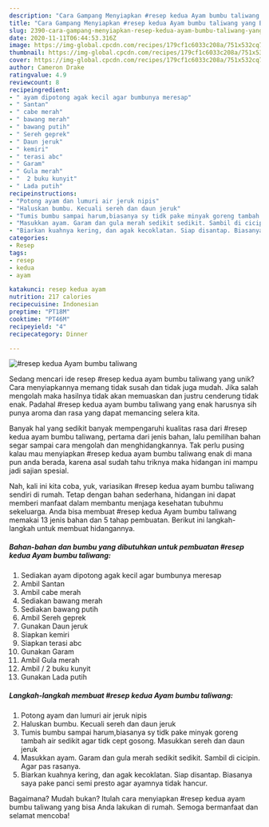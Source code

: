 ```yaml
---
description: "Cara Gampang Menyiapkan #resep kedua Ayam bumbu taliwang yang Bikin Ngiler"
title: "Cara Gampang Menyiapkan #resep kedua Ayam bumbu taliwang yang Bikin Ngiler"
slug: 2390-cara-gampang-menyiapkan-resep-kedua-ayam-bumbu-taliwang-yang-bikin-ngiler
date: 2020-11-11T06:44:53.316Z
image: https://img-global.cpcdn.com/recipes/179cf1c6033c208a/751x532cq70/resep-kedua-ayam-bumbu-taliwang-foto-resep-utama.jpg
thumbnail: https://img-global.cpcdn.com/recipes/179cf1c6033c208a/751x532cq70/resep-kedua-ayam-bumbu-taliwang-foto-resep-utama.jpg
cover: https://img-global.cpcdn.com/recipes/179cf1c6033c208a/751x532cq70/resep-kedua-ayam-bumbu-taliwang-foto-resep-utama.jpg
author: Cameron Drake
ratingvalue: 4.9
reviewcount: 8
recipeingredient:
- " ayam dipotong agak kecil agar bumbunya meresap"
- " Santan"
- " cabe merah"
- " bawang merah"
- " bawang putih"
- " Sereh geprek"
- " Daun jeruk"
- " kemiri"
- " terasi abc"
- " Garam"
- " Gula merah"
- "  2 buku kunyit"
- " Lada putih"
recipeinstructions:
- "Potong ayam dan lumuri air jeruk nipis"
- "Haluskan bumbu. Kecuali sereh dan daun jeruk"
- "Tumis bumbu sampai harum,biasanya sy tidk pake minyak goreng tambah air sedikit agar tidk cept gosong. Masukkan sereh dan daun jeruk"
- "Masukkan ayam. Garam dan gula merah sedikit sedikit. Sambil di cicipin. Agar pas rasanya."
- "Biarkan kuahnya kering, dan agak kecoklatan. Siap disantap. Biasanya saya pake panci semi presto agar ayamnya tidak hancur."
categories:
- Resep
tags:
- resep
- kedua
- ayam

katakunci: resep kedua ayam 
nutrition: 217 calories
recipecuisine: Indonesian
preptime: "PT18M"
cooktime: "PT46M"
recipeyield: "4"
recipecategory: Dinner

---
```



![#resep kedua Ayam bumbu taliwang](https://img-global.cpcdn.com/recipes/179cf1c6033c208a/751x532cq70/resep-kedua-ayam-bumbu-taliwang-foto-resep-utama.jpg)

Sedang mencari ide resep #resep kedua ayam bumbu taliwang yang unik? Cara menyiapkannya memang tidak susah dan tidak juga mudah. Jika salah mengolah maka hasilnya tidak akan memuaskan dan justru cenderung tidak enak. Padahal #resep kedua ayam bumbu taliwang yang enak harusnya sih punya aroma dan rasa yang dapat memancing selera kita.



Banyak hal yang sedikit banyak mempengaruhi kualitas rasa dari #resep kedua ayam bumbu taliwang, pertama dari jenis bahan, lalu pemilihan bahan segar sampai cara mengolah dan menghidangkannya. Tak perlu pusing kalau mau menyiapkan #resep kedua ayam bumbu taliwang enak di mana pun anda berada, karena asal sudah tahu triknya maka hidangan ini mampu jadi sajian spesial.


Nah, kali ini kita coba, yuk, variasikan #resep kedua ayam bumbu taliwang sendiri di rumah. Tetap dengan bahan sederhana, hidangan ini dapat memberi manfaat dalam membantu menjaga kesehatan tubuhmu sekeluarga. Anda bisa membuat #resep kedua Ayam bumbu taliwang memakai 13 jenis bahan dan 5 tahap pembuatan. Berikut ini langkah-langkah untuk membuat hidangannya.

<!--inarticleads1-->

##### Bahan-bahan dan bumbu yang dibutuhkan untuk pembuatan #resep kedua Ayam bumbu taliwang:

1. Sediakan  ayam dipotong agak kecil agar bumbunya meresap
1. Ambil  Santan
1. Ambil  cabe merah
1. Sediakan  bawang merah
1. Sediakan  bawang putih
1. Ambil  Sereh geprek
1. Gunakan  Daun jeruk
1. Siapkan  kemiri
1. Siapkan  terasi abc
1. Gunakan  Garam
1. Ambil  Gula merah
1. Ambil  / 2 buku kunyit
1. Gunakan  Lada putih




<!--inarticleads2-->

##### Langkah-langkah membuat #resep kedua Ayam bumbu taliwang:

1. Potong ayam dan lumuri air jeruk nipis
1. Haluskan bumbu. Kecuali sereh dan daun jeruk
1. Tumis bumbu sampai harum,biasanya sy tidk pake minyak goreng tambah air sedikit agar tidk cept gosong. Masukkan sereh dan daun jeruk
1. Masukkan ayam. Garam dan gula merah sedikit sedikit. Sambil di cicipin. Agar pas rasanya.
1. Biarkan kuahnya kering, dan agak kecoklatan. Siap disantap. Biasanya saya pake panci semi presto agar ayamnya tidak hancur.




Bagaimana? Mudah bukan? Itulah cara menyiapkan #resep kedua ayam bumbu taliwang yang bisa Anda lakukan di rumah. Semoga bermanfaat dan selamat mencoba!
